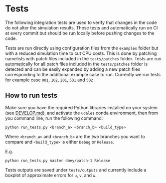# Tests

The following integration tests are used to verify that changes in the code do not alter the simulation results. These tests and automatically run on CI at every commit but should be run locally before pushing changes to the code.

Tests are run directly using configuration files from the `examples` folder but with a reduced simulation time to cut CPU costs. This is done by patching namelists with patch files included in the  `tests/patches` folder. Tests are run automatically for all patch files included in the `tests/patches` folder is detected and can be easily expanded by adding a new patch files corresponding to the additional example case to run. Currently we run tests for example case `001`, `102`, `201`, `501` and `502` 

## How to run tests

Make sure you have the required Python libraries installed on your system (see [DEVELOP.md](../DEVELOP.md)), and activate the `udales` conda environment, then from you command line, run the following command:

```
python run_tests.py <branch_a> <branch_b> <build_type>
```
Where `<branch_a>` and `<branch_b>` are the two branches you want to compare and `<build_type>` is either `Debug` or `Release`.

E.g.
```
python run_tests.py master dmey/patch-1 Release
```

Tests outputs are saved under `tests/outputs` and currently include a boxplot of approximate errors for `u`, `v`, and `w`.

